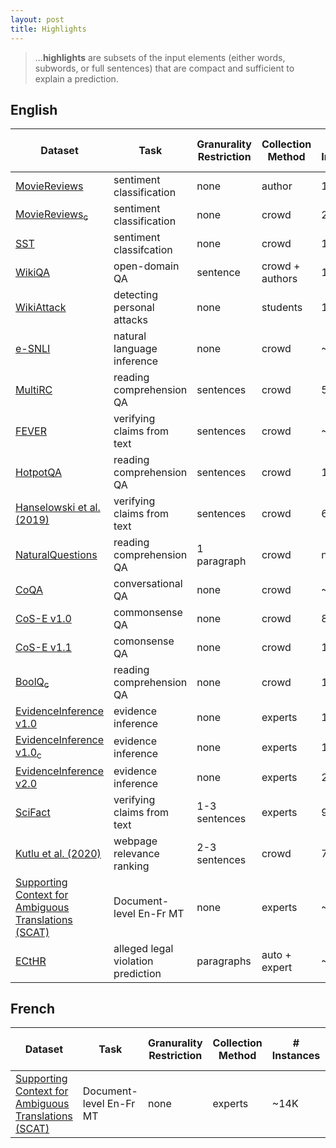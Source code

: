 ```yaml
---
layout: post
title: Highlights
---
```


> ...**highlights** are subsets of the input elements (either words, subwords, or full sentences) that are compact and sufficient to explain a prediction. 

## English

| Dataset                                                    | Task                     | Granurality Restriction | Collection Method | # Instances | # Explanations per Instance | Total # Annotators |
|------------------------------------------------------------|--------------------------|-------------------------|-------------------|---------------------|-------------------------------------|----------------------------|
| [MovieReviews](https://www.aclweb.org/anthology/N07-1033/) | sentiment classification | none                    | author            | 1800                | 1                                   | 1                          |
| [MovieReviews<sub>c</sub>](https://www.aclweb.org/anthology/2020.acl-main.408/) | sentiment classification | none | crowd | 200 | 2 (1 given) | 2 | 
| [SST](https://www.aclweb.org/anthology/D13-1170/) | sentiment classifcation | none | crowd | 11,855 | 3 (1 given) | n/a |
| [WikiQA](https://www.aclweb.org/anthology/D15-1237/) | open-domain QA | 	sentence | crowd + authors | 1,473 |
| [WikiAttack](https://www.aclweb.org/anthology/D18-1386/) | detecting personal attacks | none | students | 1089 | 4 (1 given) | 40 |
| [e-SNLI](https://papers.nips.cc/paper/2018/hash/4c7a167bb329bd92580a99ce422d6fa6-Abstract.html) | natural language inference | none | crowd | ~569K | 1 or 3 | 6325 |
| [MultiRC](https://www.aclweb.org/anthology/N18-1023/) |  reading comprehension QA | sentences | crowd | 5,825 | 1 | n/a | 
| [FEVER](https://www.aclweb.org/anthology/N18-1074/) | verifying claims from text | sentences | crowd | ~136K | 1 | 50 |
| [HotpotQA](https://www.aclweb.org/anthology/D18-1259/) | reading comprehension QA | sentences | crowd | 112,779 | n/a | n/a |
| [Hanselowski et al. (2019)](https://www.aclweb.org/anthology/K19-1046/) | verifying claims from text | sentences | crowd |  6,422 | varies | n/a |
| [NaturalQuestions](https://www.mitpressjournals.org/doi/full/10.1162/tacl_a_00276) | reading comprehension QA | 1 paragraph | crowd | n/a | 1 or 5 | 50 | 
| [CoQA](https://www.aclweb.org/anthology/Q19-1016/) | conversational QA | none | crowd | ~127K | 1 or 3 | n/a |
| [CoS-E v1.0](https://www.aclweb.org/anthology/P19-1487/) | commonsense QA | none | crowd | 8,560 | 1 | n/a | 
| [CoS-E v1.1](https://www.aclweb.org/anthology/P19-1487/) | comonsense QA | none | crowd | 10,962 | 1 | n/a |
| [BoolQ<sub>c</sub>](https://www.aclweb.org/anthology/2020.acl-main.408/) |   reading comprehension QA | none | crowd | 199 | 3 (1 given) | 3 |
| [EvidenceInference v1.0](https://www.aclweb.org/anthology/N19-1371/) | evidence inference | none | experts |  10,137 | 1  | 3 | 
| [EvidenceInference v1.0<sub>c</sub>](https://www.aclweb.org/anthology/2020.acl-main.408/) | evidence inference | none | experts | 125 | 1 | 4 | 
| [EvidenceInference v2.0](https://www.aclweb.org/anthology/2020.bionlp-1.13/) | evidence inference | none | experts | 2,503 | 1 | 6 | 
| [SciFact](https://www.aclweb.org/anthology/2020.emnlp-main.609/) | verifying claims from text | 1-3 sentences | experts | 995 | 1-3 | 13 | 
| [Kutlu et al. (2020)](https://www.ischool.utexas.edu/~ml/papers/kutlu_jair20.pdf) | webpage relevance ranking | 2-3 sentences | crowd | 700 | 15 | n/a |
| [Supporting Context for Ambiguous Translations (SCAT)](https://arxiv.org/abs/2105.06977) | Document-level En-Fr MT | none | experts | ~14K | 1 | 20 |   
| [ECtHR](https://www.aclweb.org/anthology/2021.naacl-main.22/) | alleged legal violation prediction | paragraphs | auto + expert | ~11K | 1 | n/a |               

## French

| Dataset                                                    | Task                     | Granurality Restriction | Collection Method | # Instances | # Explanations per Instance | Total # Annotators |
|------------------------------------------------------------|--------------------------|-------------------------|-------------------|---------------------|-------------------------------------|----------------------------|
| [Supporting Context for Ambiguous Translations (SCAT)](https://arxiv.org/abs/2105.06977) | Document-level En-Fr MT | none | experts | ~14K | 1 | 20 |          
